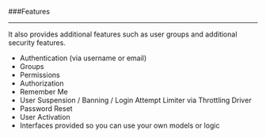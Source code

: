 ###Features

----------

It also provides additional features such as user groups and additional security features.

* Authentication (via username or email)
* Groups
* Permissions
* Authorization
* Remember Me
* User Suspension / Banning / Login Attempt Limiter via Throttling Driver
* Password Reset
* User Activation
* Interfaces provided so you can use your own models or logic
